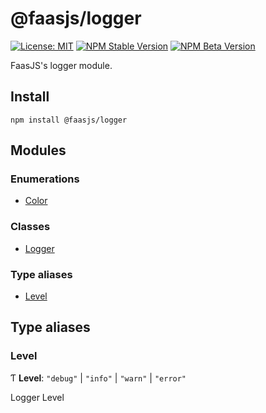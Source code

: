 # @faasjs/logger

[![License: MIT](https://img.shields.io/npm/l/@faasjs/logger.svg)](https://github.com/faasjs/faasjs/blob/main/packages/faasjs/logger/LICENSE)
[![NPM Stable Version](https://img.shields.io/npm/v/@faasjs/logger/stable.svg)](https://www.npmjs.com/package/@faasjs/logger)
[![NPM Beta Version](https://img.shields.io/npm/v/@faasjs/logger/beta.svg)](https://www.npmjs.com/package/@faasjs/logger)

FaasJS's logger module.

## Install

    npm install @faasjs/logger
## Modules

### Enumerations

- [Color](enums/Color.md)

### Classes

- [Logger](classes/Logger.md)

### Type aliases

- [Level](#level)

## Type aliases

### Level

Ƭ **Level**: ``"debug"`` \| ``"info"`` \| ``"warn"`` \| ``"error"``

Logger Level
